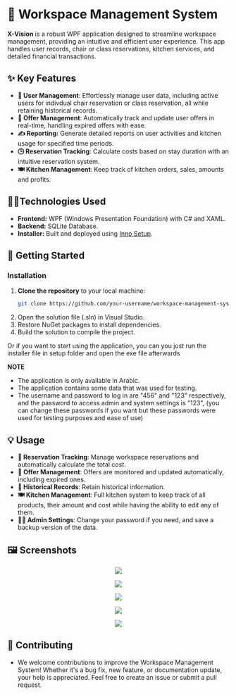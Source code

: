 # 🏢 Workspace Management System

**X-Vision** is a robust WPF application designed to streamline workspace management, providing an intuitive and efficient user experience. This app handles user records, chair or class reservations, kitchen services, and detailed financial transactions.

## ✨ Key Features

- **👥 User Management**: Effortlessly manage user data, including active users for indivdual chair reservation or class reservation, all while retaining historical records.
- **💼 Offer Management**: Automatically track and update user offers in real-time, handling expired offers with ease.
- **✍ Reporting:** Generate detailed reports on user activities and kitchen usage for specified time periods.
- **🕒 Reservation Tracking**: Calculate costs based on stay duration with an intuitive reservation system.
- **🍽️ Kitchen Management**: Keep track of kitchen orders, sales, amounts and profits.

## 👨‍💻Technologies Used

- **Frontend:** WPF (Windows Presentation Foundation) with C# and XAML.
- **Backend:** SQLite Database.
- **Installer:** Built and deployed using [Inno Setup](https://jrsoftware.org/isinfo.php).

## 🚀 Getting Started

### Installation


1. **Clone the repository** to your local machine:
   ```bash
   git clone https://github.com/your-username/workspace-management-system.git
2. Open the solution file (.sln) in Visual Studio.
3. Restore NuGet packages to install dependencies.
4. Build the solution to compile the project.


Or if you want to start using the application, you can you just run the installer file in setup folder and open the exe file afterwards

**NOTE**

- The application is only available in Arabic.
- The application contains some data that was used for testing.
- The username and password to log in are "456" and "123" respectively, and the password to access admin and system settings is "123", (you can change these passwords if you want but these passwords were used for testing purposes and ease of use)

## 💡 Usage
 
- **💼 Reservation Tracking**: Manage workspace reservations and automatically calculate the total cost.
- **🔄 Offer Management**: Offers are monitored and updated automatically, including expired ones.
- **📅 Historical Records**: Retain historical information.
- **🍽️ Kitchen Management**: Full kitchen system to keep track of all products, their amount and cost while having the ability to edit any of them.
- **👨‍💼 Admin Settings**: Change your password if you need, and save a backup version of the data. 

## 🖼 Screenshots
 <p align='center'> <img src=https://github.com/AbanoubAtef4/Share-Yard-WORKSPACE/blob/main/Screenshots/Screenshot%202024-08-25%20045017.png></p>


<p align='center'> <img src=https://github.com/AbanoubAtef4/Share-Yard-WORKSPACE/blob/main/Screenshots/Screenshot%20(436).png></p>
<p align='center'> <img src=https://github.com/AbanoubAtef4/Share-Yard-WORKSPACE/blob/main/Screenshots/Screenshot%20(437).png></p>
<p align='center'> <img src=https://github.com/AbanoubAtef4/Share-Yard-WORKSPACE/blob/main/Screenshots/Screenshot%20(438).png></p>
<p align='center'> <img src=https://github.com/AbanoubAtef4/Share-Yard-WORKSPACE/blob/main/Screenshots/Screenshot%20(439).png></p>


## 🤝 Contributing

- We welcome contributions to improve the Workspace Management System! Whether it's a bug fix, new feature, or documentation update, your help is appreciated. Feel free to create an issue or submit a pull request.
